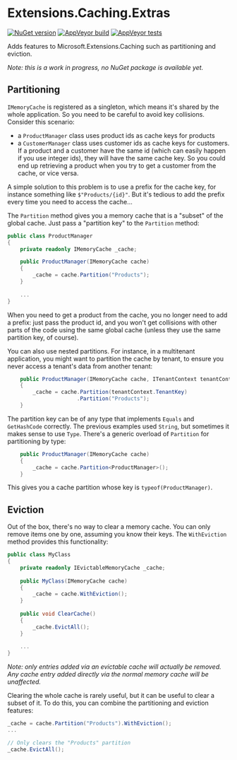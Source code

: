 # Extensions.Caching.Extras

[![NuGet version](https://img.shields.io/nuget/v/Extensions.Caching.Extras.svg?logo=nuget)](https://www.nuget.org/packages/Extensions.Caching.Extras)
[![AppVeyor build](https://img.shields.io/appveyor/ci/thomaslevesque/extensions-caching-extras.svg?logo=appveyor&logoColor=cccccc)](https://ci.appveyor.com/project/thomaslevesque/extensions-caching-extras)
[![AppVeyor tests](https://img.shields.io/appveyor/tests/thomaslevesque/extensions-caching-extras.svg?logo=appveyor&logoColor=cccccc)](https://ci.appveyor.com/project/thomaslevesque/extensions-caching-extras/build/tests)

Adds features to Microsoft.Extensions.Caching such as partitioning and eviction.

*Note: this is a work in progress, no NuGet package is available yet.*

## Partitioning

`IMemoryCache` is registered as a singleton, which means it's shared by the whole
application. So you need to be careful to avoid key collisions. Consider this scenario:
- a `ProductManager` class uses product ids as cache keys for products
- a `CustomerManager` class uses customer ids as cache keys for customers. If a product
and a customer have the same id (which can easily happen if you use integer ids), they
will have the same cache key. So you could end up retrieving a product when you try to
get a customer from the cache, or vice versa.

A simple solution to this problem is to use a prefix for the cache key, for instance
something like `$"Products/{id}"`. But it's tedious to add the prefix every time you
need to access the cache...

The `Partition` method gives you a memory cache that is a "subset" of the global
cache. Just pass a "partition key" to the `Partition` method:

```csharp
public class ProductManager
{
    private readonly IMemoryCache _cache;

    public ProductManager(IMemoryCache cache)
    {
        _cache = cache.Partition("Products");
    }
    
    ...
}
```
When you need to get a product from the cache, you no longer need to add a prefix:
just pass the product id, and you won't get collisions with other parts of the code
using the same global cache (unless they use the same partition key, of course).

You can also use nested partitions. For instance, in a multitenant application, you
might want to partition the cache by tenant, to ensure you never access a tenant's
data from another tenant:

```csharp
    public ProductManager(IMemoryCache cache, ITenantContext tenantContext)
    {
        _cache = cache.Partition(tenantContext.TenantKey)
                      .Partition("Products");
    }
```

The partition key can be of any type that implements `Equals` and `GetHashCode`
correctly. The previous examples used `String`, but sometimes it makes sense to
use `Type`. There's a generic overload of `Partition` for partitioning by
type:

```csharp
    public ProductManager(IMemoryCache cache)
    {
        _cache = cache.Partition<ProductManager>();
    }
```
This gives you a cache partition whose key is `typeof(ProductManager)`.

## Eviction

Out of the box, there's no way to clear a memory cache. You can only remove items one
by one, assuming you know their keys. The `WithEviction` method provides this
functionality:

```csharp
public class MyClass
{
    private readonly IEvictableMemoryCache _cache;
    
    public MyClass(IMemoryCache cache)
    {
        _cache = cache.WithEviction();
    }
    
    public void ClearCache()
    {
        _cache.EvictAll();
    }
    
    ...
}
```

*Note: only entries added via an evictable cache will actually be removed. Any cache
entry added directly via the normal memory cache will be unaffected.*

Clearing the whole cache is rarely useful, but it can be useful to clear a subset of
it. To do this, you can combine the partitioning and eviction features:

```csharp
_cache = cache.Partition("Products").WithEviction();
...

// Only clears the "Products" partition
_cache.EvictAll();
```